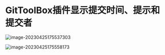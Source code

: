 # GitToolBox插件显示提交时间、提示和提交者

![image-20230425175537303](assets/GitToolBox插件显示提交信息/image-20230425175537303.png)

![image-20230425175558173](assets/GitToolBox插件显示提交信息/image-20230425175558173.png)